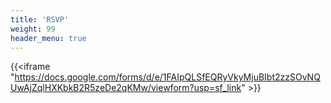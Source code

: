 ```yaml
---
title: 'RSVP'
weight: 99
header_menu: true
---
```


{{<iframe "https://docs.google.com/forms/d/e/1FAIpQLSfEQRyVkyMjuBIbt2zzSOvNQUwAjZqlHXKbkB2R5zeDe2qKMw/viewform?usp=sf_link" >}}
